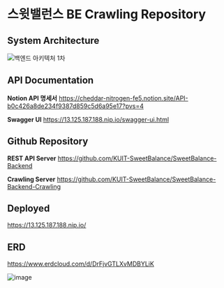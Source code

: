 # 스윗밸런스 BE Crawling Repository

## System Architecture

![백엔드 아키텍처 1차](https://github.com/user-attachments/assets/ec88417b-66d3-4743-a2ec-a9bef00f25c2)

## API Documentation

**Notion API 명세서** 
https://cheddar-nitrogen-fe5.notion.site/API-b0c426a8de234f9387d859c5d6a95e17?pvs=4

**Swagger UI** 
https://13.125.187.188.nip.io/swagger-ui.html

## Github Repository

**REST API Server**
https://github.com/KUIT-SweetBalance/SweetBalance-Backend

**Crawling Server**
https://github.com/KUIT-SweetBalance/SweetBalance-Backend-Crawling

## Deployed

https://13.125.187.188.nip.io/

## ERD

https://www.erdcloud.com/d/DrFjvGTLXvMDBYLiK

![image](https://github.com/user-attachments/assets/41bc9668-1a40-4ede-99fd-a9118fdbfebc)
